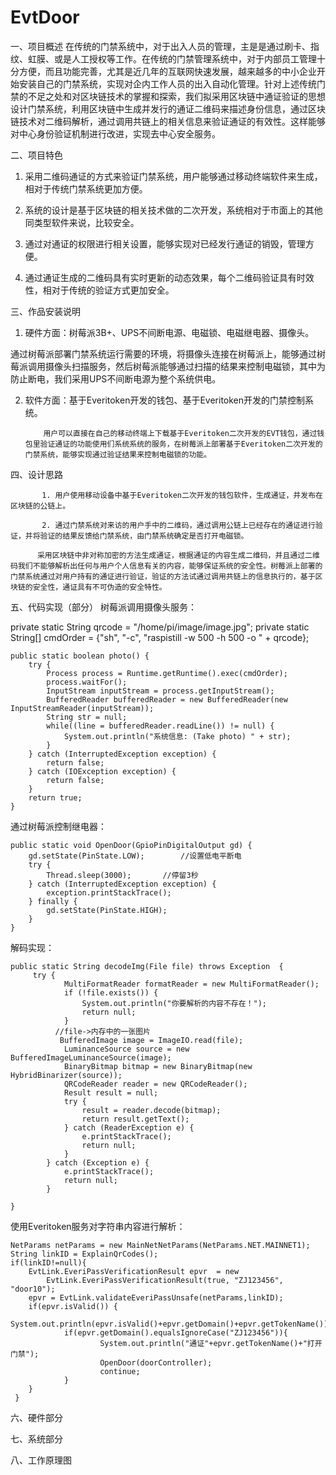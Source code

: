 # EvtDoor
一、项目概述
在传统的门禁系统中，对于出入人员的管理，主是是通过刷卡、指纹、虹膜、或是人工授权等工作。在传统的门禁管理系统中，对于内部员工管理十分方便，而且功能完善，尤其是近几年的互联网快速发展，越来越多的中小企业开始安装自己的门禁系统，实现对企内工作人员的出入自动化管理。针对上述传统门禁的不足之处和对区块链技术的掌握和探索，我们拟采用区块链中通证验证的思想设计门禁系统，利用区块链中生成并发行的通证二维码来描述身份信息，通过区块链技术对二维码解析，通过调用共链上的相关信息来验证通证的有效性。这样能够对中心身份验证机制进行改进，实现去中心安全服务。 

二、项目特色
1. 采用二维码通证的方式来验证门禁系统，用户能够通过移动终端软件来生成，相对于传统门禁系统更加方便。

2. 系统的设计是基于区块链的相关技术做的二次开发，系统相对于市面上的其他同类型软件来说，比较安全。

3. 通过对通证的权限进行相关设置，能够实现对已经发行通证的销毁，管理方便。

4. 通过通证生成的二维码具有实时更新的动态效果，每个二维码验证具有时效性，相对于传统的验证方式更加安全。

三、作品安装说明
 

1. 硬件方面：树莓派3B+、UPS不间断电源、电磁锁、电磁继电器、摄像头。

 通过树莓派部署门禁系统运行需要的环境，将摄像头连接在树莓派上，能够通过树莓派调用摄像头扫描服务，然后树莓派能够通过扫描的结果来控制电磁锁，其中为防止断电，我们采用UPS不间断电源为整个系统供电。

2. 软件方面：基于Everitoken开发的钱包、基于Everitoken开发的门禁控制系统。

           用户可以直接在自己的移动终端上下载基于Everitoken二次开发的EVT钱包，通过钱包里验证通证的功能使用们系统系统的服务，在树莓派上部署基于Everitoken二次开发的门禁系统，能够实现通过验证结果来控制电磁锁的功能。

四、设计思路
 

           1. 用户使用移动设备中基于Everitoken二次开发的钱包软件，生成通证，并发布在区块链的公链上。

           2. 通过门禁系统对来访的用户手中的二维码，通过调用公链上已经存在的通证进行验证，并将验证的结果反馈给门禁系统，由门禁系统确定是否打开电磁锁。

          采用区块链中非对称加密的方法生成通证，根据通证的内容生成二维码，并且通过二维码我们不能够解析出任何与用户个人信息有关的内容，能够保证系统的安全性。树莓派上部署的门禁系统通过对用户持有的通证进行验证，验证的方法试通过调用共链上的信息执行的，基于区块链的安全性，通证具有不可伪造的安全特性。

五、代码实现（部分）
树莓派调用摄像头服务：

private static String qrcode = "/home/pi/image/image.jpg";
    private static String[] cmdOrder = {"sh", "-c", "raspistill -w 500 -h 500 -o " + qrcode};
 
    public static boolean photo() {
        try {
            Process process = Runtime.getRuntime().exec(cmdOrder);
            process.waitFor();
            InputStream inputStream = process.getInputStream();
            BufferedReader bufferedReader = new BufferedReader(new InputStreamReader(inputStream));
            String str = null;
            while((line = bufferedReader.readLine()) != null) {
                System.out.println("系统信息: (Take photo) " + str);
            }
        } catch (InterruptedException exception) {
            return false;
        } catch (IOException exception) {
            return false;
        }
        return true;
    }
通过树莓派控制继电器：

    public static void OpenDoor(GpioPinDigitalOutput gd) {                           
        gd.setState(PinState.LOW);        //设置低电平断电                                           
        try {
            Thread.sleep(3000);       //停留3秒                                                        
        } catch (InterruptedException exception) {
            exception.printStackTrace();
        } finally {
            gd.setState(PinState.HIGH);
        }
    }
解码实现：

	public static String decodeImg(File file) throws Exception  {
		 try {
	            MultiFormatReader formatReader = new MultiFormatReader();
	            if (!file.exists()) {
	            	System.out.println("你要解析的内容不存在！");
	                return null;
	            }
	          //file->内存中的一张图片
	           BufferedImage image = ImageIO.read(file);
	            LuminanceSource source = new BufferedImageLuminanceSource(image);
	            BinaryBitmap bitmap = new BinaryBitmap(new HybridBinarizer(source));
	            QRCodeReader reader = new QRCodeReader();
	            Result result = null;
	            try {
	            	result = reader.decode(bitmap);
	            	return result.getText();
	            } catch (ReaderException e) {
	            	e.printStackTrace();
	            	return null;
	            }
	        } catch (Exception e) {
	            e.printStackTrace();
	            return null;
	        }
		
	}
使用Everitoken服务对字符串内容进行解析：

    NetParams netParams = new MainNetNetParams(NetParams.NET.MAINNET1);
    String linkID = ExplainQrCodes();
    if(linkID!=null){
	   	EvtLink.EveriPassVerificationResult epvr  = new 
            EvtLink.EveriPassVerificationResult(true, "ZJ123456", "door10");
	   	epvr = EvtLink.validateEveriPassUnsafe(netParams,linkID);
	   	if(epvr.isValid()) {
	  		System.out.println(epvr.isValid()+epvr.getDomain()+epvr.getTokenName());
	   		 	if(epvr.getDomain().equalsIgnoreCase("ZJ123456")){
		   		 		System.out.println("通证"+epvr.getTokenName()+"打开门禁");
		   		 		OpenDoor(doorController);
		   		 		continue;
	   		 	}
	   	}
	 }	   	
六、硬件部分


七、系统部分


八、工作原理图


 
